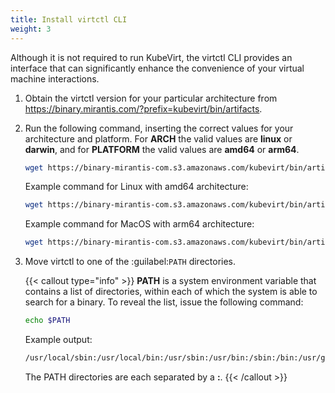 ```yaml
---
title: Install virtctl CLI
weight: 3
---
```


Although it is not required to run KubeVirt, the virtctl CLI provides an
interface that can significantly enhance the convenience of your virtual
machine interactions.

1. Obtain the virtctl version for your particular architecture from
   https://binary.mirantis.com/?prefix=kubevirt/bin/artifacts.

2. Run the following command, inserting the correct values for your
   architecture and platform. For **ARCH** the valid values are
   **linux** or **darwin**, and for **PLATFORM** the
   valid values are **amd64** or **arm64**.

   ```bash
   wget https://binary-mirantis-com.s3.amazonaws.com/kubevirt/bin/artifacts/virtctl-1.3.1-20240911005512-<ARCH>-<PLATFORM>  -O virtctl
   ```

   Example command for Linux with amd64 architecture:

   ```bash
   wget https://binary-mirantis-com.s3.amazonaws.com/kubevirt/bin/artifacts/virtctl-1.3.1-20240911005512-linux-amd64 -O virtctl
   ```

   Example command for MacOS with arm64 architecture:

   ```bash
   wget https://binary-mirantis-com.s3.amazonaws.com/kubevirt/bin/artifacts/virtctl-1.3.1-20240911005512-darwin-arm64  -O virtctl
   ```

3. Move virtctl to one of the :guilabel:`PATH` directories.

   {{< callout type="info" >}}
     **PATH** is a system environment variable that contains a list of
     directories, within each of which the system is able to search for a
     binary. To reveal the list, issue the following command:

     ```bash
     echo $PATH
     ```

     Example output:

     ```bash
     /usr/local/sbin:/usr/local/bin:/usr/sbin:/usr/bin:/sbin:/bin:/usr/games:/usr/local/games:/snap/bin
     ```

     The PATH directories are each separated by a **:**.
   {{< /callout >}}